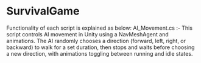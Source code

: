 # SurvivalGame
Functionality of each script is explained as below: 
AI_Movement.cs :- This script controls AI movement in Unity using a NavMeshAgent and animations. The AI randomly chooses a direction (forward, left, right, or backward) to walk for a set duration, then stops and waits before choosing a new direction, with animations toggling between running and idle states.
